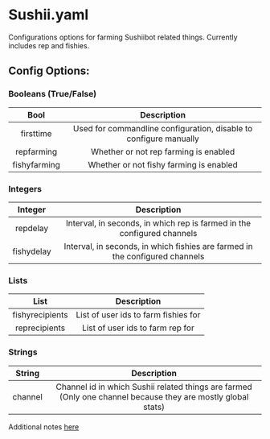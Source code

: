 # Sushii.yaml

Configurations options for farming Sushiibot related things. Currently
includes rep and fishies.

## Config Options:

### Booleans (True/False)

| Bool         | Description                                                        |
|:------------:|:------------------------------------------------------------------:|
| firsttime    | Used for commandline configuration, disable to configure manually  |
| repfarming   | Whether or not rep farming is enabled                              |
| fishyfarming | Whether or not fishy farming is enabled                            |

### Integers

| Integer    | Description                                                                  |
|:----------:|:----------------------------------------------------------------------------:|
| repdelay   | Interval, in seconds, in which rep is farmed in the configured channels      |
| fishydelay | Interval, in seconds, in which fishies are farmed in the configured channels |

### Lists

| List            | Description                          |
|:---------------:|:------------------------------------:|
| fishyrecipients | List of user ids to farm fishies for |
| reprecipients   | List of user ids to farm rep for     |

### Strings

| String  | Description                                                                                                  |
|:-------:|:------------------------------------------------------------------------------------------------------------:|
| channel | Channel id in which Sushii related things are farmed (Only one channel because they are mostly global stats) |

Additional notes [here](Additional.md)
